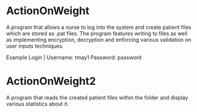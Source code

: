 # ActionOnWeight

A program that allows a nurse to log into the system and create patient files which are stored as .pat files.
The program features writing to files as well as implementing encryption, decryption and enforcing various validation on user inputs techniques.

Example Login |
Username: tmay1
Password: password

# ActionOnWeight2

A program that reads the created patient files within the folder and display various statistics about it.
